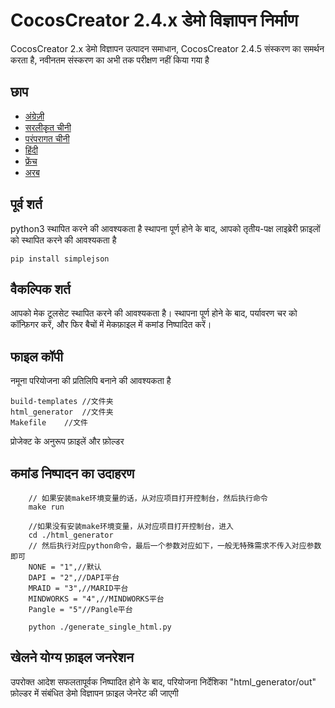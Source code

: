 # CocosCreator 2.4.x डेमो विज्ञापन निर्माण

CocosCreator 2.x डेमो विज्ञापन उत्पादन समाधान, CocosCreator 2.4.5 संस्करण का समर्थन करता है, नवीनतम संस्करण का अभी तक परीक्षण नहीं किया गया है

## छाप

-   [अंग्रेज़ी](README.en.md)
-   [सरलीकृत चीनी](README.zh-CN.md)
-   [परंपरागत चीनी](README.zh-TW.md)
-   [हिंदी](README.hi.md)
-   [फ्रेंच](README.fr.md)
-   [अरब](README.ar.md)

## पूर्व शर्त

python3 स्थापित करने की आवश्यकता है
स्थापना पूर्ण होने के बाद, आपको तृतीय-पक्ष लाइब्रेरी फ़ाइलों को स्थापित करने की आवश्यकता है

```shell
pip install simplejson

```

## वैकल्पिक शर्त

आपको मेक टूलसेट स्थापित करने की आवश्यकता है। स्थापना पूर्ण होने के बाद, पर्यावरण चर को कॉन्फ़िगर करें, और फिर बैचों में मेकफ़ाइल में कमांड निष्पादित करें।

## फाइल कॉपी

नमूना परियोजना की प्रतिलिपि बनाने की आवश्यकता है

```shell
build-templates //文件夹
html_generator  //文件夹
Makefile    //文件
```

प्रोजेक्ट के अनुरूप फ़ाइलें और फ़ोल्डर

## कमांड निष्पादन का उदाहरण

```shell
    // 如果安装make环境变量的话，从对应项目打开控制台，然后执行命令
    make run
```

```shell
    //如果没有安装make环境变量，从对应项目打开控制台，进入
    cd ./html_generator
    // 然后执行对应python命令，最后一个参数对应如下，一般无特殊需求不传入对应参数即可
    NONE = "1",//默认
    DAPI = "2",//DAPI平台
    MRAID = "3",//MARID平台
    MINDWORKS = "4",//MINDWORKS平台
    Pangle = "5"//Pangle平台
```

```shell
    python ./generate_single_html.py
```

## खेलने योग्य फ़ाइल जनरेशन

उपरोक्त आदेश सफलतापूर्वक निष्पादित होने के बाद, परियोजना निर्देशिका "html_generator/out" फ़ोल्डर में संबंधित डेमो विज्ञापन फ़ाइल जेनरेट की जाएगी
